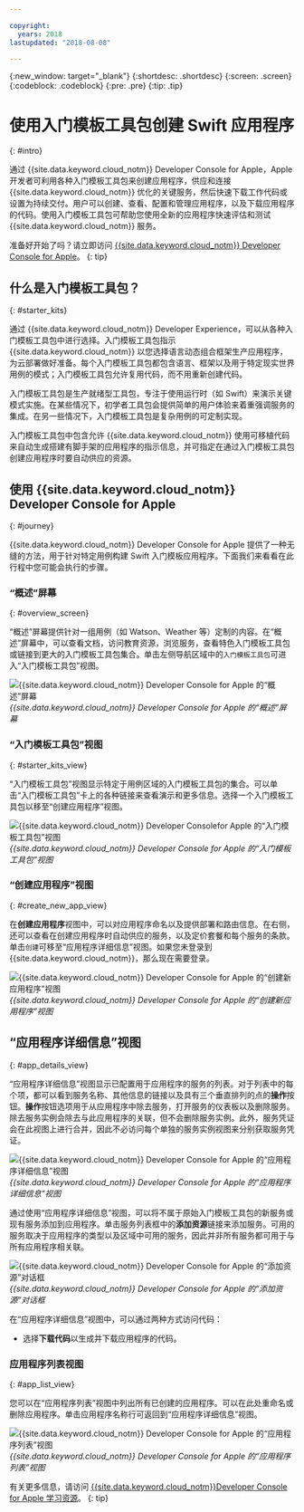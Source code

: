 ```yaml
---

copyright:
  years: 2018
lastupdated: "2018-08-08"

---
```

{:new_window: target="_blank"}
{:shortdesc: .shortdesc}
{:screen: .screen}
{:codeblock: .codeblock}
{:pre: .pre}
{:tip: .tip}

# 使用入门模板工具包创建 Swift 应用程序
{: #intro}

通过 {{site.data.keyword.cloud_notm}} Developer Console for Apple，Apple 开发者可利用各种入门模板工具包来创建应用程序，供应和连接 {{site.data.keyword.cloud_notm}} 优化的关键服务，然后快速下载工作代码或设置为持续交付。用户可以创建、查看、配置和管理应用程序，以及下载应用程序的代码。使用入门模板工具包可帮助您使用全新的应用程序快速评估和测试 {{site.data.keyword.cloud_notm}} 服务。

准备好开始了吗？请立即访问 [{{site.data.keyword.cloud_notm}} Developer Console for Apple](https://console.bluemix.net/developer/appledevelopment/starter-kits)。
{: tip}

## 什么是入门模板工具包？
{: #starter_kits}

通过 {{site.data.keyword.cloud_notm}} Developer Experience，可以从各种入门模板工具包中进行选择。入门模板工具包指示 {{site.data.keyword.cloud_notm}} 以您选择语言动态组合框架生产应用程序，为云部署做好准备。每个入门模板工具包都包含语言、框架以及用于特定现实世界用例的模式；入门模板工具包允许复用代码，而不用重新创建代码。

入门模板工具包是生产就绪型工具包，专注于使用运行时（如 Swift）来演示关键模式实施。在某些情况下，初学者工具包会提供简单的用户体验来着重强调服务的集成。在另一些情况下，入门模板工具包是复杂用例的可定制实现。

入门模板工具包中包含允许 {{site.data.keyword.cloud_notm}} 使用可移植代码来自动生成搭建有脚手架的应用程序的指示信息，并可指定在通过入门模板工具包创建应用程序时要自动供应的资源。

## 使用 {{site.data.keyword.cloud_notm}} Developer Console for Apple
{: #journey}

{{site.data.keyword.cloud_notm}} Developer Console for Apple 提供了一种无缝的方法，用于针对特定用例构建 Swift 入门模板应用程序。下面我们来看看在此行程中您可能会执行的步骤。

### “概述”屏幕
{: #overview_screen}

“概述”屏幕提供针对一组用例（如 Watson、Weather 等）定制的内容。在“概述”屏幕中，可以查看文档，访问教育资源，浏览服务，查看特色入门模板工具包或链接到更大的入门模板工具包集合。单击左侧导航区域中的`入门模板工具包`可进入“入门模板工具包”视图。

![{{site.data.keyword.cloud_notm}} Developer Console for Apple 的“概述”屏幕](images/overview_screen.png "“概述”屏幕")<br> *{{site.data.keyword.cloud_notm}} Developer Console for Apple 的“概述”屏幕*

### “入门模板工具包”视图
{: #starter_kits_view}

“入门模板工具包”视图显示特定于用例区域的入门模板工具包的集合。可以单击“入门模板工具包”卡上的各种链接来查看演示和更多信息。选择一个入门模板工具包以移至“创建应用程序”视图。

![{{site.data.keyword.cloud_notm}} Developer Consolefor Apple 的“入门模板工具包”视图](images/starter_kits_screen.png "“入门模板工具包”视图")<br> *{{site.data.keyword.cloud_notm}} Developer Console for Apple 的“入门模板工具包”视图*

### “创建应用程序”视图
{: #create_new_app_view}

在**创建应用程序**视图中，可以对应用程序命名以及提供部署和路由信息。在右侧，还可以查看在创建应用程序时自动供应的服务，以及定价套餐和每个服务的条款。单击`创建`可移至“应用程序详细信息”视图。如果您未登录到 {{site.data.keyword.cloud_notm}}，那么现在需要登录。

![{{site.data.keyword.cloud_notm}} Developer Console for Apple 的“创建新应用程序”视图](images/create_new_project_screen.png "“创建新应用程序”视图")<br> *{{site.data.keyword.cloud_notm}} Developer Console for Apple 的“创建新应用程序”视图*

## “应用程序详细信息”视图
{: #app_details_view}

“应用程序详细信息”视图显示已配置用于应用程序的服务的列表。对于列表中的每个项，都可以看到服务名称、其他信息的链接以及具有三个垂直排列的点的**操作**按钮。**操作**按钮选项用于从应用程序中除去服务，打开服务的仪表板以及删除服务。除去服务实例会除去与此应用程序的关联，但不会删除服务实例。此外，服务凭证会在此视图上进行合并，因此不必访问每个单独的服务实例视图来分别获取服务凭证。

![{{site.data.keyword.cloud_notm}} Developer Console for Apple 的“应用程序详细信息”视图](images/project_details_screen.png "“应用程序详细信息”视图")<br> *{{site.data.keyword.cloud_notm}} Developer Console for Apple 的“应用程序详细信息”视图*

通过使用“应用程序详细信息”视图，可以将不属于原始入门模板工具包的新服务或现有服务添加到应用程序。单击服务列表框中的**添加资源**链接来添加服务。可用的服务取决于应用程序的类型以及区域中可用的服务，因此并非所有服务都可用于与所有应用程序相关联。

![{{site.data.keyword.cloud_notm}} Developer Console for Apple 的“添加资源”对话框](images/add_resource_screen.png "“添加资源”对话框")<br> *{{site.data.keyword.cloud_notm}} Developer Console for Apple 的“添加资源”对话框*

在“应用程序详细信息”视图中，可以通过两种方式访问代码：
*  选择**下载代码**以生成并下载应用程序的代码。

### 应用程序列表视图
{: #app_list_view}

您可以在“应用程序列表”视图中列出所有已创建的应用程序。可以在此处重命名或删除应用程序。单击应用程序名称行可返回到“应用程序详细信息”视图。

![{{site.data.keyword.cloud_notm}} Developer Console for Apple 的“应用程序列表”视图](images/project_list_screen.png "“应用程序列表”视图")<br> *{{site.data.keyword.cloud_notm}} Developer Console for Apple 的“应用程序列表”视图*

有关更多信息，请访问 [{{site.data.keyword.cloud_notm}}Developer Console for Apple 学习资源](https://console.bluemix.net/developer/appledevelopment/learning-resources)。
{: tip}
